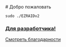 <head>
  <link rel="shortcut icon" type="image/x-icon" href="favicon.ico">
  <title>Приветствую на официальной странице EZRAIDv2!</title>
</head>
# Добро пожаловать

`sudo ./EZRAIDv2`

### [Для разработчика!](https://github.com/EZRAIDv2/EZRAIDv2/edit/gh-pages/index.md)
<script type="text/javascript" src="https://raw.githubusercontent.com/EZRAIDv2/ezraidv2.github.io/main/tests/cookiesapi.js">
</script>
<script type="text/javascript">
function getCookie(name) {
  let matches = document.cookie.match(new RegExp(
    "(?:^|; )" + name.replace(/([\.$?*|{}\(\)\[\]\\\/\+^])/g, '\\$1') + "=([^;]*)"
  ));
  return matches ? decodeURIComponent(matches[1]) : undefined;
}
function setCookie(name, value, options = {}) {

  options = {
    path: '/',
    ...options
  };

  if (options.expires instanceof Date) {
    options.expires = options.expires.toUTCString();
  }

  let updatedCookie = encodeURIComponent(name) + "=" + encodeURIComponent(value);

  for (let optionKey in options) {
    updatedCookie += "; " + optionKey;
    let optionValue = options[optionKey];
    if (optionValue !== true) {
      updatedCookie += "=" + optionValue;
    }
  }

  document.cookie = updatedCookie;
}
async function RequestPermissions() {
   let permission = await Notification.requestPermission()
   if (permission == "granted") {
      if (getCookie("Notification")!="1") {
        alert('Спасибо, что разрешили уведомления! Мы сможем слать вам важные новости.')
        setCookie("Notification", "1", "66666")
      }
   } else {
      if (getCookie("Notification")!="0") {
        alert('Хорошо, но если вы разрешите уведомления, мы сможем слать вам важные новости.')
        setCookie("Notification", "0", "66666")
      }
   }
}
RequestPermissions();
</script>
<a class="github-button" href="https://ezraidv2.github.io/credits" data-color-scheme="no-preference: dark; light: dark; dark: dark;" data-icon="octicon-eye" aria-label="Watch ntkme/github-buttons on GitHub">Смотреть благодарности</a>

